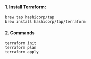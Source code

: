 #### 1. Install Terraform:
```
brew tap hashicorp/tap
brew install hashicorp/tap/terraform
```

#### 2. Commands

```
terraform init
terraform plan
terraform apply
```
